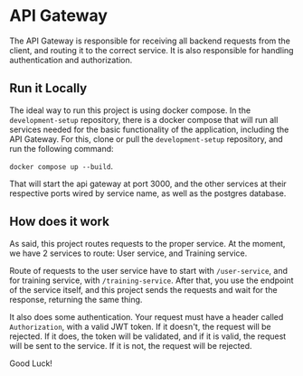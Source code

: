 # API Gateway

The API Gateway is responsible for receiving all backend requests from the client, and routing it to the correct service. It is also responsible for handling authentication and authorization.

## Run it Locally

The ideal way to run this project is using docker compose. In the `development-setup` repository, there is a docker compose that will run all services needed for the basic functionality of the application, including the API Gateway. For this, clone or pull the `development-setup` repository, and run the following command:

`docker compose up --build`.

That will start the api gateway at port 3000, and the other services at their respective ports wired by service name, as well as the postgres database.

## How does it work

As said, this project routes requests to the proper service. At the moment, we have 2 services to route: User service, and Training service.

Route of requests to the user service have to start with `/user-service`, and for training service, with `/training-service`. After that, you use the endpoint of the service itself, and this project sends the requests and wait for the response, returning the same thing.

It also does some authentication. Your request must have a header called `Authorization`, with a valid JWT token. If it doesn't, the request will be rejected. If it does, the token will be validated, and if it is valid, the request will be sent to the service. If it is not, the request will be rejected.

Good Luck!
